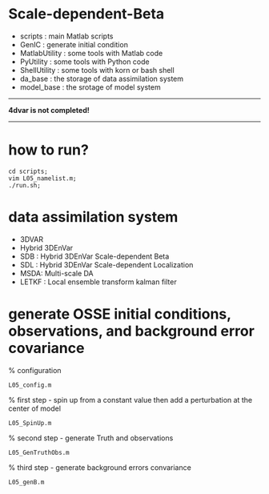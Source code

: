 Scale-dependent-Beta
=========================
* scripts : main Matlab scripts
* GenIC : generate initial condition
* MatlabUtility : some tools with Matlab code
* PyUtility : some tools with Python code
* ShellUtility : some tools with korn or bash shell
* da_base : the storage of data assimilation system
* model_base : the srotage of model system
___
**4dvar is not completed!**
___

how to run?
==========================
```
cd scripts;
vim L05_namelist.m;
./run.sh;
```
data assimilation system
==========================
* 3DVAR
* Hybrid 3DEnVar
* SDB : Hybrid 3DEnVar Scale-dependent Beta
* SDL : Hybrid 3DEnVar Scale-dependent Localization
* MSDA: Multi-scale DA
* LETKF : Local ensemble transform kalman filter

generate OSSE initial conditions, observations, and background error covariance
==========================
  
% configuration
```
L05_config.m
```

% first step - spin up from a constant value then add a perturbation at the center of model
```
L05_SpinUp.m
```

% second step - generate Truth and observations
```
L05_GenTruthObs.m
```

% third step - generate background errors convariance
```
L05_genB.m
```

